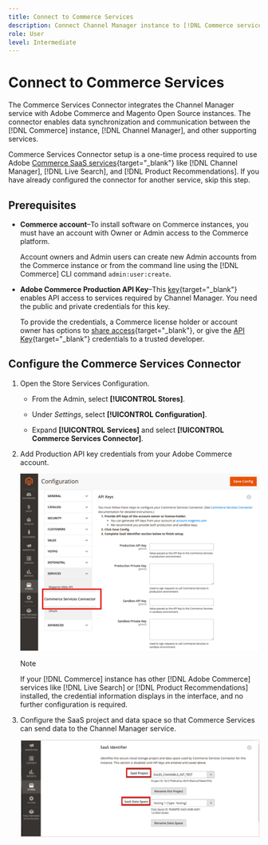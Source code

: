 ```yaml
---
title: Connect to Commerce Services
description: Connect Channel Manager instance to [!DNL Commerce services] to enable data synchronization and communication between the Commerce instance, Channel Manager, and other supporting services.
role: User
level: Intermediate
---
```

# Connect to Commerce Services

The Commerce Services Connector integrates the Channel Manager service with Adobe Commerce and Magento Open Source instances. The connector enables data synchronization and communication between the [!DNL Commerce] instance, [!DNL Channel Manager], and other supporting services.

 Commerce Services Connector setup is a one-time process required to use Adobe [Commerce SaaS services](https://experienceleague.adobe.com/docs/commerce-merchant-services/user-guides/home.html){target="_blank"} like [!DNL Channel Manager], [!DNL Live Search], and [!DNL Product Recommendations]. If you have already configured the connector for another service, skip this step.

## Prerequisites

- **Commerce account**–To install software on Commerce instances, you must have an account with Owner or Admin access to the Commerce platform.

  Account owners and Admin users can create new Admin accounts from the Commerce instance or from the command line using the [!DNL Commerce] CLI command `admin:user:create`.

- **Adobe Commerce Production API Key**–This [key](https://docs.magento.com/user-guide/system/saas.html#apikey){target="_blank"} enables API access to services required by Channel Manager. You need the public and private credentials for this key.
    
  To provide the credentials, a Commerce license holder or account owner has options to 
  [share access](https://docs.magento.com/user-guide/magento/magento-account-share.html){target="_blank"}, or give the [API Key](https://docs.magento.com/user-guide/system/saas.html#apikey){target="_blank"} credentials to a trusted developer.

## Configure the Commerce Services Connector

1. Open the Store Services Configuration.

   - From the Admin, select **[!UICONTROL Stores]**.

   - Under *Settings*, select **[!UICONTROL Configuration]**.

   - Expand **[!UICONTROL Services]** and select **[!UICONTROL Commerce Services Connector]**.

1. Add Production API key credentials from your Adobe Commerce account.

   ![[!DNL Commerce Service Connector] service in the [!DNL Admin] view](assets/commerce-services-connector-admin-service-view.png)
     
  
   >[!NOTE]
   >
   > If your [!DNL Commerce] instance has other [!DNL Adobe Commerce] services like [!DNL Live Search] or [!DNL Product Recommendations] installed, the credential information displays in the interface, and no further configuration is required.

1. Configure the SaaS project and data space so that Commerce Services can send data to the Channel Manager service.

   ![[!DNL Commerce Service Connector] SaaS Identifier configuration in the [!DNL Admin] view](assets/commerce-services-connector-saas-config.png)
   
